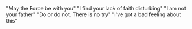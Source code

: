 "May the Force be with you"
"I find your lack of faith disturbing"
"I am not your father"
"Do or do not. There is no try"
"I've got a bad feeling about this"
